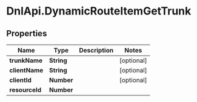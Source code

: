 # DnlApi.DynamicRouteItemGetTrunk

## Properties
Name | Type | Description | Notes
------------ | ------------- | ------------- | -------------
**trunkName** | **String** |  | [optional] 
**clientName** | **String** |  | [optional] 
**clientId** | **Number** |  | [optional] 
**resourceId** | **Number** |  | 


